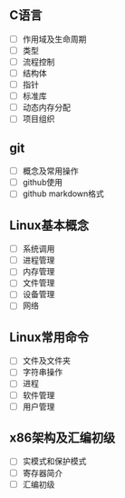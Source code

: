
## C语言
- [ ] 作用域及生命周期
- [ ] 类型
- [ ] 流程控制
- [ ] 结构体
- [ ] 指针
- [ ] 标准库
- [ ] 动态内存分配
- [ ] 项目组织

## git
- [ ] 概念及常用操作
- [ ] github使用
- [ ] github markdown格式

## Linux基本概念
- [ ] 系统调用
- [ ] 进程管理
- [ ] 内存管理
- [ ] 文件管理
- [ ] 设备管理
- [ ] 网络

## Linux常用命令
- [ ] 文件及文件夹
- [ ] 字符串操作
- [ ] 进程
- [ ] 软件管理
- [ ] 用户管理

## x86架构及汇编初级
- [ ] 实模式和保护模式
- [ ] 寄存器简介
- [ ] 汇编初级
